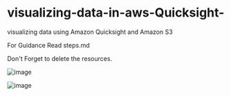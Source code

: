 # visualizing-data-in-aws-Quicksight-

visualizing data using Amazon Quicksight and Amazon S3

For Guidance Read steps.md

Don't Forget to delete the resources.

![image](https://github.com/user-attachments/assets/bbab7f8f-15b6-4ff2-9fd2-42c8b0ccdb8c)

![image](https://github.com/user-attachments/assets/dac7c950-b4ac-46f7-8f01-1b510a081ee6)

